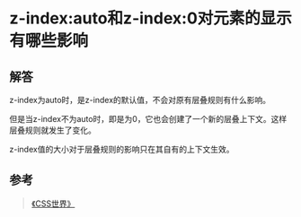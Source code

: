 # z-index:auto和z-index:0对元素的显示有哪些影响

## 解答

z-index为auto时，是z-index的默认值，不会对原有层叠规则有什么影响。

但是当z-index不为auto时，即是为0，它也会创建了一个新的层叠上下文。这样层叠规则就发生了变化。

z-index值的大小对于层叠规则的影响只在其自有的上下文生效。

## 参考

> [《CSS世界》]()
